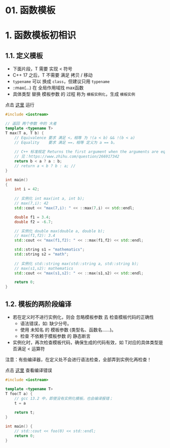 # 01. 函数模板

# 1. 函数模板初相识

## 1.1. 定义模板

+ 下面片段，T 需要 实现 < 符号
+ C++ 17 之后，T 不需要 满足 拷贝 / 移动
+ `typename` 可以 换成 `class`，但建议只用 `typename`
+ ::max(...) 在 全局作用域找 max函数
+ 具体类型 替换 模板参数 的 过程 称为 `模板实例化`，生成 `模板实例`

点击 [这里](https://godbolt.org/z/aranf6Yvz) 运行

``` c++
#include <iostream>

// 返回 两个参数 中的 大者
template <typename T>
T max(T a, T b) {
    // Equivalence 要求 满足 <，相等 为 !(a < b) && !(b < a)
    // Equality    要求 满足 ==，相等 定义为 a == b。
    
    // C++ 标准规定 Returns the first argument when the arguments are equivalent.
    // 见：https://www.zhihu.com/question/266917342
    return b < a ? a : b;
    // return a < b ? b : a; //
}

int main()
{
    int i = 42;
    
    // 实例化 int max(int a, int b);
    // max(7,i): 42
    std::cout << "max(7,i): " << ::max(7,i) << std::endl; 

    double f1 = 3.4;
    double f2 = -6.7;

    // 实例化 double max(double a, double b);
    // max(f1,f2): 3.4
    std::cout << "max(f1,f2): " << ::max(f1,f2) << std::endl; 

    std::string s1 = "mathematics";
    std::string s2 = "math";
   
    // 实例化 std::string max(std::string a, std::string b);
    // max(s1,s2): mathematics
    std::cout << "max(s1,s2): " << ::max(s1,s2) << std::endl; 

    return 0;
}
```

## 1.2. 模板的两阶段编译 

+ 若在定义时不进行实例化，则会 忽略模板参数 去 检查模板代码的正确性
  - 语法错误，如: 缺少分号。
  - 使用 未知名 的 模板参数 (类型名、函数名......)。
  - 检查 不依赖于模板参数 的 静态断言
+ 实例化时，再次检查模板代码，确保生成的代码有效，如 T对应的具体类型是否满足 < 运算符

注意：有些编译器，在定义处不会进行语法检查，全部弄到实例化再检查！

点击 [这里](https://godbolt.org/z/6h1Psvv9P) 查看编译错误

```c++
#include <iostream>

template <typename T>
T foo(T a) {
    // gcc 13.2 中，即使没有实例化模板，也会编译报错；
    t = a
    
    return t;
}

int main() {
    // std::cout << foo(0) << std::endl;
    return 0;
}
```